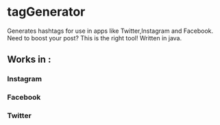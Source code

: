 # tagGenerator
Generates hashtags for use in apps like Twitter,Instagram and Facebook. Need to boost your post? This is the right tool! Written in java.

## Works in :
### Instagram
### Facebook
### Twitter

